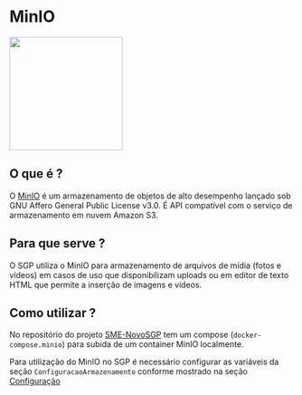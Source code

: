 # MinIO
<img src="../img/minio.png" width="200" class="center">

## O que é ?

O [MinIO](https://min.io/ "Site Oficial") é um armazenamento de objetos de alto desempenho lançado sob GNU Affero General Public License v3.0. É API compatível com o serviço de armazenamento em nuvem Amazon S3.

## Para que serve ?

O SGP utiliza o MinIO para armazenamento de arquivos de mídia (fotos e vídeos) em casos de uso que disponibilizam uploads ou em editor de texto HTML que permite a inserção de imagens e vídeos.

## Como utilizar ?

No repositório do projeto [SME-NovoSGP](https://github.com/prefeiturasp/SME-NovoSGP) tem um compose (`docker-compose.minio`) para subida de um container MinIO localmente.

Para utilização do MinIO no SGP é necessário configurar as variáveis da seção `ConfiguracaoArmazenamento` conforme mostrado na seção [Configuração](miniosecret.md)
